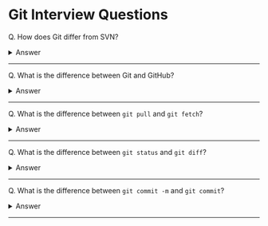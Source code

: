 # Git Interview Questions

Q. How does Git differ from SVN?

<details><summary>Answer</summary>

# Git

1. Git is a distributed version control system.
2. This means that Git allows multiple developers to work on the same codebase simultaneously.
3. Git also has a more complex branching and merging system.
4. Git also has a more robust history tracking system.
5. Git also has a more robust security model.
6. Git also has a more robust collaboration model.

# SVN

1. SVN is a centralized version control system.
2. This means that SVN requires a single central repository.
3. SVN also has a simpler branching model.
4. SVN also has a simpler history tracking system.
5. SVN also has a simpler security model.
6. SVN also has a simpler collaboration model.

</details>

---

Q. What is the difference between Git and GitHub?

<details><summary>Answer</summary>

| Feature           | Git                                      | GitHub                                                |
| ----------------- | ---------------------------------------- | ----------------------------------------------------- |
| Type              | Version control system                   | Cloud-based Git repository hosting                    |
| Purpose           | Tracks changes and manages code versions | Enables collaboration and hosting of Git repositories |
| Dependancy        | Works without GitHub                     | Depends on Git for version control                    |
| Internet Required | No                                       | Yes                                                   |
| Interface         | Command-line tool                        | Web-based GUI (also CLI and desktop app)              |
| Collaboaration    | Local collaboration possible             | Supports global collaboration                         |
| Features          | Branching, merging, version tracking     | Pull requests, code reviews, issue tracking, wikis    |
| Examples          | Local development workflow               | Open-source projects, team collaboration              |

</details>

---

Q. What is the difference between `git pull` and `git fetch`?

<details><summary>Answer</summary>

`git fetch` is the command that tells your local git repository to retrieve the latest metadata info from a remote repository, but it doesn't integrate any of this new data into your working files. It's more like just checking to see if there are any changes available.
`git pull` on the other hand does that AND brings a copy of those changes from the remote repository and updates your current HEAD branch.

</details>

---

Q. What is the difference between `git status` and `git diff`?

<details><summary>Answer</summary>

| Feature               | Git Status                            | Git Diff                              |
| --------------------- | ------------------------------------- | ------------------------------------- |
| Purpose               | Shows an overview of the repo's state | Shows specific line-by-line changes   |
| Focus                 | General summary of changes            | Detailed differences in file contents |
| Shows Staging Area    | Yes (lists files staged for commit)   | Yes (with --staged option)            |
| Shows Untracked Files | Yes                                   | No                                    |
| Shows Line Changes    | No                                    | Yes                                   |
| Use Case              | Understand the overall status         | Inspect detailed changes in files     |

</details>

---

Q. What is the difference between `git commit -m` and `git commit`?

<details><summary>Answer</summary>

`git commit -m "Your commit message"`:

- -m`is a shorthand for`--message` and is used to specify the commit message directly on the command line.
- You provide the message in double quotes (`"`) to enclose the message.
- Example: `git commit -m "Add new feature"`

`git commit`:

- When you run git commit without the -m option, Git will open the default text editor (as configured in your Git settings) for you to write your commit message.
- This allows you to write a more detailed and descriptive commit message.
- After you finish writing the message, you save and close the editor to commit the changes.
- Example: `git commit`

</details>

---
